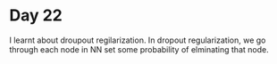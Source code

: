 # Day 22

I learnt about droupout regilarization. In dropout regularization, we go through each node in NN set some probability of elminating that node. 
